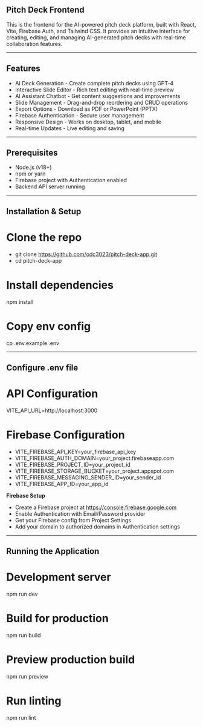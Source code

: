 **Pitch Deck Frontend**
---
This is the frontend for the AI-powered pitch deck platform, built with React, Vite, Firebase Auth, and Tailwind CSS. It provides an intuitive interface for creating, editing, and managing AI-generated pitch decks with real-time collaboration features.

---

## Features
- AI Deck Generation - Create complete pitch decks using GPT-4
- Interactive Slide Editor - Rich text editing with real-time preview
- AI Assistant Chatbot - Get content suggestions and improvements
- Slide Management - Drag-and-drop reordering and CRUD operations
- Export Options - Download as PDF or PowerPoint (PPTX)
- Firebase Authentication - Secure user management
- Responsive Design - Works on desktop, tablet, and mobile
- Real-time Updates - Live editing and saving

---

## Prerequisites
- Node.js (v18+)
- npm or yarn
- Firebase project with Authentication enabled
- Backend API server running

---

## Installation & Setup

# Clone the repo
- git clone https://github.com/odc3023/pitch-deck-app.git
- cd pitch-deck-app

# Install dependencies
npm install

# Copy env config
cp .env.example .env

---
## Configure .env file

# API Configuration
VITE_API_URL=http://localhost:3000

# Firebase Configuration
- VITE_FIREBASE_API_KEY=your_firebase_api_key
- VITE_FIREBASE_AUTH_DOMAIN=your_project.firebaseapp.com
- VITE_FIREBASE_PROJECT_ID=your_project_id
- VITE_FIREBASE_STORAGE_BUCKET=your_project.appspot.com
- VITE_FIREBASE_MESSAGING_SENDER_ID=your_sender_id
- VITE_FIREBASE_APP_ID=your_app_id

**Firebase Setup**
- Create a Firebase project at https://console.firebase.google.com
- Enable Authentication with Email/Password provider
- Get your Firebase config from Project Settings
- Add your domain to authorized domains in Authentication settings


--- 
## Running the Application

# Development server
npm run dev

# Build for production
npm run build

# Preview production build
npm run preview

# Run linting
npm run lint

